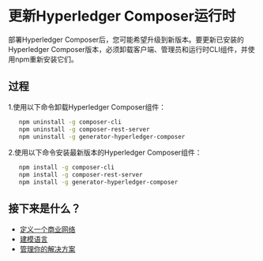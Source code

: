 # 更新Hyperledger Composer运行时

部署Hyperledger Composer后，您可能希望升级到新版本。要更新已安装的Hyperledger Composer版本，必须卸载客户端、管理员和运行时CLI组件，并使用npm重新安装它们。

## 过程

1.使用以下命令卸载Hyperledger Composer组件：
```bash
   npm uninstall -g composer-cli
   npm uninstall -g composer-rest-server
   npm uninstall -g generator-hyperledger-composer
```

2.使用以下命令安装最新版本的Hyperledger Composer组件：
```bash
   npm install -g composer-cli
   npm install -g composer-rest-server
   npm install -g generator-hyperledger-composer
```

## 接下来是什么？

- [定义一个商业网络](business-network_bnd-create.md)
- [建模语言](reference_cto_language.md)
- [管理你的解决方案](managing_managingindex.md)
